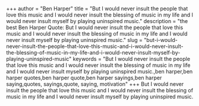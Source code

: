 +++
author = "Ben Harper"
title = "But I would never insult the people that love this music and I would never insult the blessing of music in my life and I would never insult myself by playing uninspired music."
description = "the best Ben Harper Quote: But I would never insult the people that love this music and I would never insult the blessing of music in my life and I would never insult myself by playing uninspired music."
slug = "but-i-would-never-insult-the-people-that-love-this-music-and-i-would-never-insult-the-blessing-of-music-in-my-life-and-i-would-never-insult-myself-by-playing-uninspired-music"
keywords = "But I would never insult the people that love this music and I would never insult the blessing of music in my life and I would never insult myself by playing uninspired music.,ben harper,ben harper quotes,ben harper quote,ben harper sayings,ben harper saying,quotes, sayings,quote, saying, motivation"
+++
But I would never insult the people that love this music and I would never insult the blessing of music in my life and I would never insult myself by playing uninspired music.

